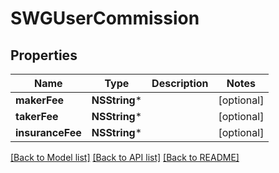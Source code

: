 # SWGUserCommission

## Properties
Name | Type | Description | Notes
------------ | ------------- | ------------- | -------------
**makerFee** | **NSString*** |  | [optional] 
**takerFee** | **NSString*** |  | [optional] 
**insuranceFee** | **NSString*** |  | [optional] 

[[Back to Model list]](../README.md#documentation-for-models) [[Back to API list]](../README.md#documentation-for-api-endpoints) [[Back to README]](../README.md)


